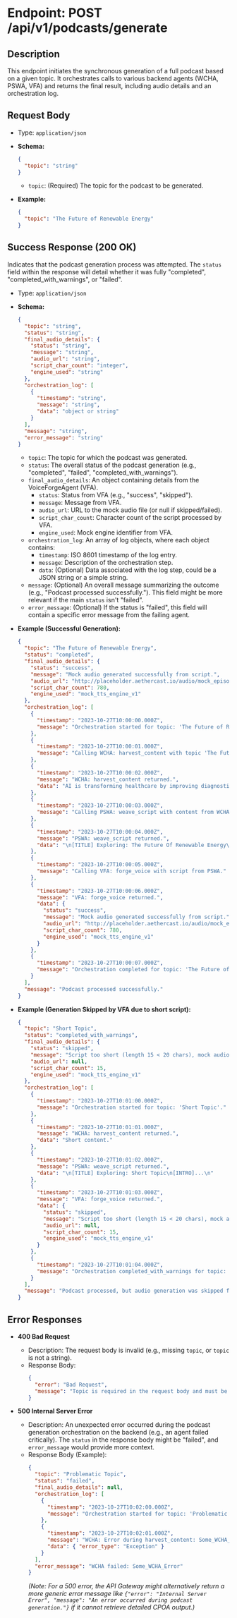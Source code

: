 # Endpoint: POST /api/v1/podcasts/generate

## Description
This endpoint initiates the synchronous generation of a full podcast based on a given topic. It orchestrates calls to various backend agents (WCHA, PSWA, VFA) and returns the final result, including audio details and an orchestration log.

## Request Body
- Type: `application/json`
- **Schema:**
  ```json
  {
    "topic": "string"
  }
  ```
  - `topic`: (Required) The topic for the podcast to be generated.

- **Example:**
  ```json
  {
    "topic": "The Future of Renewable Energy"
  }
  ```

## Success Response (200 OK)
Indicates that the podcast generation process was attempted. The `status` field within the response will detail whether it was fully "completed", "completed_with_warnings", or "failed".

- Type: `application/json`
- **Schema:**
  ```json
  {
    "topic": "string",
    "status": "string",
    "final_audio_details": {
      "status": "string",
      "message": "string",
      "audio_url": "string",
      "script_char_count": "integer",
      "engine_used": "string"
    },
    "orchestration_log": [
      {
        "timestamp": "string",
        "message": "string",
        "data": "object or string"
      }
    ],
    "message": "string",
    "error_message": "string"
  }
  ```
  - `topic`: The topic for which the podcast was generated.
  - `status`: The overall status of the podcast generation (e.g., "completed", "failed", "completed_with_warnings").
  - `final_audio_details`: An object containing details from the VoiceForgeAgent (VFA).
    - `status`: Status from VFA (e.g., "success", "skipped").
    - `message`: Message from VFA.
    - `audio_url`: URL to the mock audio file (or null if skipped/failed).
    - `script_char_count`: Character count of the script processed by VFA.
    - `engine_used`: Mock engine identifier from VFA.
  - `orchestration_log`: An array of log objects, where each object contains:
      - `timestamp`: ISO 8601 timestamp of the log entry.
      - `message`: Description of the orchestration step.
      - `data`: (Optional) Data associated with the log step, could be a JSON string or a simple string.
  - `message`: (Optional) An overall message summarizing the outcome (e.g., "Podcast processed successfully."). This field might be more relevant if the main `status` isn't "failed".
  - `error_message`: (Optional) If the status is "failed", this field will contain a specific error message from the failing agent.

- **Example (Successful Generation):**
  ```json
  {
    "topic": "The Future of Renewable Energy",
    "status": "completed",
    "final_audio_details": {
      "status": "success",
      "message": "Mock audio generated successfully from script.",
      "audio_url": "http://placeholder.aethercast.io/audio/mock_episode_abc123xyz.mp3",
      "script_char_count": 780,
      "engine_used": "mock_tts_engine_v1"
    },
    "orchestration_log": [
      {
        "timestamp": "2023-10-27T10:00:00.000Z",
        "message": "Orchestration started for topic: 'The Future of Renewable Energy'."
      },
      {
        "timestamp": "2023-10-27T10:00:01.000Z",
        "message": "Calling WCHA: harvest_content with topic 'The Future of Renewable Energy'."
      },
      {
        "timestamp": "2023-10-27T10:00:02.000Z",
        "message": "WCHA: harvest_content returned.",
        "data": "AI is transforming healthcare by improving diagnostic accuracy..."
      },
      {
        "timestamp": "2023-10-27T10:00:03.000Z",
        "message": "Calling PSWA: weave_script with content from WCHA and topic 'The Future of Renewable Energy'."
      },
      {
        "timestamp": "2023-10-27T10:00:04.000Z",
        "message": "PSWA: weave_script returned.",
        "data": "\n[TITLE] Exploring: The Future Of Renewable Energy\n[INTRO]...\n"
      },
      {
        "timestamp": "2023-10-27T10:00:05.000Z",
        "message": "Calling VFA: forge_voice with script from PSWA."
      },
      {
        "timestamp": "2023-10-27T10:00:06.000Z",
        "message": "VFA: forge_voice returned.",
        "data": {
          "status": "success",
          "message": "Mock audio generated successfully from script.",
          "audio_url": "http://placeholder.aethercast.io/audio/mock_episode_abc123xyz.mp3",
          "script_char_count": 780,
          "engine_used": "mock_tts_engine_v1"
        }
      },
      {
        "timestamp": "2023-10-27T10:00:07.000Z",
        "message": "Orchestration completed for topic: 'The Future of Renewable Energy'."
      }
    ],
    "message": "Podcast processed successfully."
  }
  ```

- **Example (Generation Skipped by VFA due to short script):**
  ```json
  {
    "topic": "Short Topic",
    "status": "completed_with_warnings",
    "final_audio_details": {
      "status": "skipped",
      "message": "Script too short (length 15 < 20 chars), mock audio generation skipped.",
      "audio_url": null,
      "script_char_count": 15,
      "engine_used": "mock_tts_engine_v1"
    },
    "orchestration_log": [
      {
        "timestamp": "2023-10-27T10:01:00.000Z",
        "message": "Orchestration started for topic: 'Short Topic'."
      },
      {
        "timestamp": "2023-10-27T10:01:01.000Z",
        "message": "WCHA: harvest_content returned.",
        "data": "Short content."
      },
      {
        "timestamp": "2023-10-27T10:01:02.000Z",
        "message": "PSWA: weave_script returned.",
        "data": "\n[TITLE] Exploring: Short Topic\n[INTRO]...\n"
      },
      {
        "timestamp": "2023-10-27T10:01:03.000Z",
        "message": "VFA: forge_voice returned.",
        "data": {
          "status": "skipped",
          "message": "Script too short (length 15 < 20 chars), mock audio generation skipped.",
          "audio_url": null,
          "script_char_count": 15,
          "engine_used": "mock_tts_engine_v1"
        }
      },
      {
        "timestamp": "2023-10-27T10:01:04.000Z",
        "message": "Orchestration completed_with_warnings for topic: 'Short Topic'."
      }
    ],
    "message": "Podcast processed, but audio generation was skipped for a short script."
  }
  ```

## Error Responses

- **400 Bad Request**
  - Description: The request body is invalid (e.g., missing `topic`, or `topic` is not a string).
  - Response Body:
    ```json
    {
      "error": "Bad Request",
      "message": "Topic is required in the request body and must be a string."
    }
    ```

- **500 Internal Server Error**
  - Description: An unexpected error occurred during the podcast generation orchestration on the backend (e.g., an agent failed critically). The `status` in the response body might be "failed", and `error_message` would provide more context.
  - Response Body (Example):
    ```json
    {
      "topic": "Problematic Topic",
      "status": "failed",
      "final_audio_details": null,
      "orchestration_log": [
        {
          "timestamp": "2023-10-27T10:02:00.000Z",
          "message": "Orchestration started for topic: 'Problematic Topic'."
        },
        {
          "timestamp": "2023-10-27T10:02:01.000Z",
          "message": "WCHA: Error during harvest_content: Some_WCHA_Error",
          "data": { "error_type": "Exception" }
        }
      ],
      "error_message": "WCHA failed: Some_WCHA_Error"
    }
    ```
    *(Note: For a 500 error, the API Gateway might alternatively return a more generic error message like `{"error": "Internal Server Error", "message": "An error occurred during podcast generation."}` if it cannot retrieve detailed CPOA output.)*
